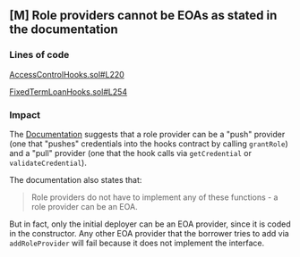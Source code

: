 ## [M] Role providers cannot be EOAs as stated in the documentation

### Lines of code

[AccessControlHooks.sol#L220](repos/2024-08-wildcat/src/access/AccessControlHooks.sol#L220)

[FixedTermLoanHooks.sol#L254](repos/2024-08-wildcat/src/access/FixedTermLoanHooks.sol#L254)

### Impact

The [Documentation](https://docs.wildcat.finance/technical-overview/security-developer-dives/hooks/access-control-hooks#role-providers) suggests that a role provider can be a "push" provider (one that "pushes" credentials into the hooks contract by calling `grantRole`) and a "pull" provider (one that the hook calls via `getCredential` or `validateCredential`).

The documentation also states that:

> Role providers do not have to implement any of these functions - a role provider can be an EOA.

But in fact, only the initial deployer can be an EOA provider, since it is coded in the constructor. Any other EOA provider that the borrower tries to add via `addRoleProvider` will fail because it does not implement the interface.